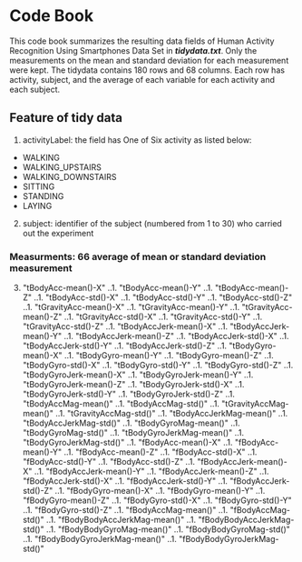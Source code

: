 # Code Book

This code book summarizes the resulting data fields of Human Activity Recognition Using Smartphones Data Set in **_tidydata.txt_**. 
Only the measurements on the mean and standard deviation for each measurement were kept.
The tidydata contains 180 rows and 68 columns. Each row has activity, subject, and the average of each variable for each activity and each subject.

## Feature of tidy data

1. activityLabel: the field has One of Six activity as listed below: 
* WALKING
* WALKING_UPSTAIRS 
* WALKING_DOWNSTAIRS
* SITTING
* STANDING
* LAYING

2. subject: identifier of the subject (numbered from 1 to 30) who carried out the experiment

### Measurments: 66 average of mean or standard deviation measurement 
3. "tBodyAcc-mean()-X"
..1. "tBodyAcc-mean()-Y"
..1. "tBodyAcc-mean()-Z"
..1. "tBodyAcc-std()-X"
..1. "tBodyAcc-std()-Y"
..1. "tBodyAcc-std()-Z"
..1. "tGravityAcc-mean()-X"
..1. "tGravityAcc-mean()-Y"
..1. "tGravityAcc-mean()-Z"
..1. "tGravityAcc-std()-X"
..1. "tGravityAcc-std()-Y"
..1. "tGravityAcc-std()-Z"
..1. "tBodyAccJerk-mean()-X"
..1. "tBodyAccJerk-mean()-Y"
..1. "tBodyAccJerk-mean()-Z"
..1. "tBodyAccJerk-std()-X"
..1. "tBodyAccJerk-std()-Y"
..1. "tBodyAccJerk-std()-Z"
..1. "tBodyGyro-mean()-X"
..1. "tBodyGyro-mean()-Y"
..1. "tBodyGyro-mean()-Z"
..1. "tBodyGyro-std()-X"
..1. "tBodyGyro-std()-Y"
..1. "tBodyGyro-std()-Z"
..1. "tBodyGyroJerk-mean()-X"
..1. "tBodyGyroJerk-mean()-Y"
..1. "tBodyGyroJerk-mean()-Z"
..1. "tBodyGyroJerk-std()-X"
..1. "tBodyGyroJerk-std()-Y"
..1. "tBodyGyroJerk-std()-Z"
..1. "tBodyAccMag-mean()"
..1. "tBodyAccMag-std()"
..1. "tGravityAccMag-mean()"
..1. "tGravityAccMag-std()"
..1. "tBodyAccJerkMag-mean()"
..1. "tBodyAccJerkMag-std()"
..1. "tBodyGyroMag-mean()"
..1. "tBodyGyroMag-std()"
..1. "tBodyGyroJerkMag-mean()"
..1. "tBodyGyroJerkMag-std()"
..1. "fBodyAcc-mean()-X"
..1. "fBodyAcc-mean()-Y"
..1. "fBodyAcc-mean()-Z"
..1. "fBodyAcc-std()-X"
..1. "fBodyAcc-std()-Y"
..1. "fBodyAcc-std()-Z"
..1. "fBodyAccJerk-mean()-X"
..1. "fBodyAccJerk-mean()-Y"
..1. "fBodyAccJerk-mean()-Z"
..1. "fBodyAccJerk-std()-X"
..1. "fBodyAccJerk-std()-Y"
..1. "fBodyAccJerk-std()-Z"
..1. "fBodyGyro-mean()-X"
..1. "fBodyGyro-mean()-Y"
..1. "fBodyGyro-mean()-Z"
..1. "fBodyGyro-std()-X"
..1. "fBodyGyro-std()-Y"
..1. "fBodyGyro-std()-Z"
..1. "fBodyAccMag-mean()"
..1. "fBodyAccMag-std()"
..1. "fBodyBodyAccJerkMag-mean()"
..1. "fBodyBodyAccJerkMag-std()"
..1. "fBodyBodyGyroMag-mean()"
..1. "fBodyBodyGyroMag-std()"
..1. "fBodyBodyGyroJerkMag-mean()"
..1. "fBodyBodyGyroJerkMag-std()"

